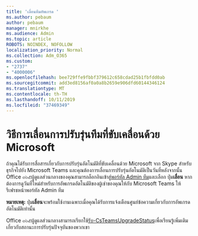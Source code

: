 ```yaml
---
title: 'เลื่อนทีมอัพเกรด '
ms.author: pebaum
author: pebaum
manager: mnirkhe
ms.audience: Admin
ms.topic: article
ROBOTS: NOINDEX, NOFOLLOW
localization_priority: Normal
ms.collection: Adm_O365
ms.custom:
- "2737"
- "4000006"
ms.openlocfilehash: bee729ffe9fbbf379612c658cdad25b1fbfdd0ab
ms.sourcegitcommit: add3ed8156af0a0a8b2659e906dfd60144346124
ms.translationtype: MT
ms.contentlocale: th-TH
ms.lasthandoff: 10/11/2019
ms.locfileid: "37469349"
---
```

# <a name="how-to-postpone-the-microsoft-driven-teams-upgrade"></a>วิธีการเลื่อนการปรับรุ่นทีมที่ขับเคลื่อนด้วย Microsoft

ถ้าคุณได้รับการสื่อสารเกี่ยวกับการปรับรุ่นอัตโนมัติที่ขับเคลื่อนด้วย Microsoft จาก Skype สำหรับธุรกิจไปยัง Microsoft Teams และคุณต้องการเลื่อนการปรับรุ่นอัตโนมัติเป็นวันที่หลังจากนั้น Office ๓๖๕ผู้ดูแลส่วนกลางของคุณสามารถล็อกอินเข้าสู่[พอร์ทัล Admin ทีม](https://admin.teams.microsoft.com/dashboard)และเลือก ปุ่ม**เลื่อน** หากต้องการดูวันที่ใหม่สำหรับการอัพเกรดอัตโนมัติของผู้เช่าของคุณให้กับ Microsoft Teams ให้รีเฟรชหน้าพอร์ทัล Admin ทีม

**หมายเหตุ:** ปุ่ม**เลื่อน**จะพร้อมใช้งานเฉพาะเมื่อคุณได้รับการแจ้งเตือนศูนย์ข้อความเกี่ยวกับการอัพเกรดอัตโนมัติเท่านั้น 

Office ๓๖๕ผู้ดูแลส่วนกลางสามารถเรียกใช้[รับ-CsTeamsUpgradeStatus](https://docs.microsoft.com/en-us/powershell/module/skype/get-csteamsupgradestatus?view=skype-ps)เพื่อเรียนรู้เพิ่มเติมเกี่ยวกับสถานะการปรับรุ่นปัจจุบันของพวกเขา 